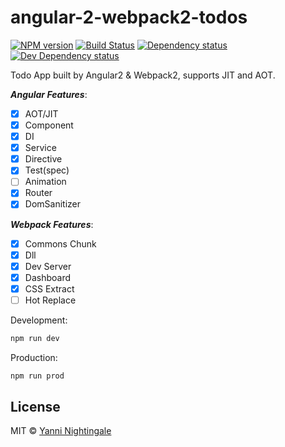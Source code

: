 # angular-2-webpack2-todos 
[![NPM version][npm-image]][npm-url] [![Build Status][travis-image]][travis-url] [![Dependency status][david-dm-image]][david-dm-url] [![Dev Dependency status][david-dm-dev-image]][david-dm-dev-url]

Todo App built by Angular2 & Webpack2, supports JIT and AOT.

***Angular Features***:

 - [x] AOT/JIT
 - [x] Component
 - [x] DI
 - [x] Service
 - [x] Directive
 - [x] Test(spec)
 - [ ] Animation
 - [x] Router
 - [x] DomSanitizer

***Webpack Features***:

 - [x] Commons Chunk
 - [x] Dll
 - [x] Dev Server
 - [x] Dashboard
 - [x] CSS Extract
 - [ ] Hot Replace

Development:

```sh
npm run dev
```

Production:

```sh
npm run prod
```

## License

MIT © [Yanni Nightingale](http://yanni4night.com)

[npm-url]: https://npmjs.org/package/angular2-webpack2-todos
[npm-image]: http://img.shields.io/npm/v/angular2-webpack2-todos.svg
[travis-url]: https://travis-ci.org/yanni4night/angular2-webpack2-todos
[travis-image]: http://img.shields.io/travis/yanni4night/angular2-webpack2-todos.svg
[david-dm-url]:https://david-dm.org/yanni4night/angular2-webpack2-todos
[david-dm-image]:https://david-dm.org/yanni4night/angular2-webpack2-todos.svg
[david-dm-dev-url]:https://david-dm.org/yanni4night/angular2-webpack2-todos#type=dev
[david-dm-dev-image]:https://david-dm.org/yanni4night/angular2-webpack2-todos/dev-status.svg

